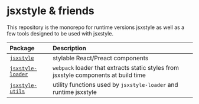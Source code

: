 # jsxstyle & friends

This repository is the monorepo for runtime versions jsxstyle as well as a few tools designed to be used with jsxstyle.

<!-- prettier-ignore -->
| Package | Description |
| :-- | :-- |
| [`jsxstyle`][jsxstyle] | stylable React/Preact components |
| [`jsxstyle-loader`][jsxstyle-loader] | `webpack` loader that extracts static styles from jsxstyle components at build time |
| [`jsxstyle-utils`][jsxstyle-utils] | utility functions used by `jsxstyle-loader` and runtime jsxstyle |

[jsxstyle]: https://github.com/jsxstyle/jsxstyle/tree/master/packages/jsxstyle
[jsxstyle-loader]: https://github.com/jsxstyle/jsxstyle/tree/master/packages/jsxstyle-loader
[jsxstyle-utils]: https://github.com/jsxstyle/jsxstyle/tree/master/packages/jsxstyle-utils
